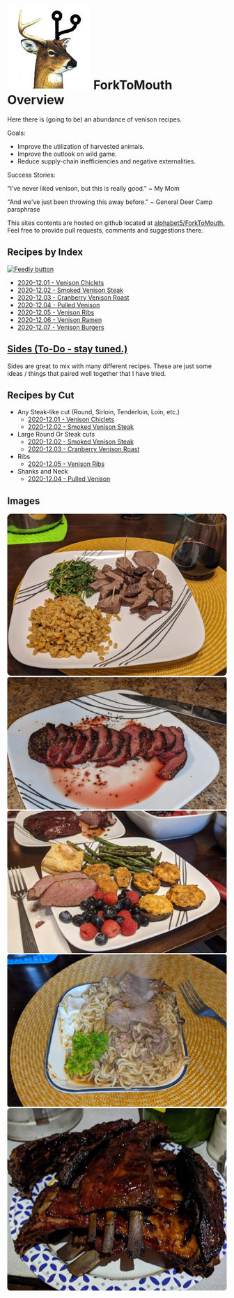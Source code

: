 # ![](images/fork.jpg) ForkToMouth Overview

Here there is (going to be) an abundance of venison recipes. 

Goals:
- Improve the utilization of harvested animals.
- Improve the outlook on wild game.
- Reduce supply-chain inefficiencies and negative externalities.

Success Stories:

"I've never liked venison, but this is really good." ~ My Mom

"And we've just been throwing this away before." ~ General Deer Camp paraphrase 

This sites contents are hosted on github located at [alphabet5/ForkToMouth.](https://github.com/alphabet5/ForkToMouth) Feel free to provide pull requests, comments and suggestions there.

## Recipes by Index 

[![Feedly button](https://s3.feedly.com/img/follows/feedly-follow-rectangle-flat-big_2x.png "Follow on Feedly")](https://feedly.com/i/subscription/feed%2Fhttps%3A%2F%2Fforktomouth.jburt.me%2Ffeed_rss_created.xml)

- [2020-12.01 - Venison Chiclets](recipes/2020-12.01-chiclets.md)
- [2020-12.02 - Smoked Venison Steak](recipes/2020-12.02-smoked-steak.md)
- [2020-12.03 - Cranberry Venison Roast](recipes/2020-12.03-cranberry-roast.md)
- [2020-12.04 - Pulled Venison](recipes/2020-12.04-pulled-venison.md)
- [2020-12.05 - Venison Ribs](recipes/2020-12.05-venison-ribs.md)
- [2020-12.06 - Venison Ramen](recipes/2020-12.06-venison-ramen.md)
- [2020-12.07 - Venison Burgers](recipes/2020-12.07-venison-burgers.md)

## [Sides (To-Do - stay tuned.)](recipes/sides.md)
Sides are great to mix with many different recipes. These are just some ideas / things that paired well together that I have tried.

## Recipes by Cut

- Any Steak-like cut (Round, Sirloin, Tenderloin, Loin, etc.)
    - [2020-12.01 - Venison Chiclets](recipes/2020-12.01-chiclets.md)
    - [2020-12.02 - Smoked Venison Steak](recipes/2020-12.02-smoked-steak.md)
- Large Round Or Steak cuts
    - [2020-12.02 - Smoked Venison Steak](recipes/2020-12.02-smoked-steak.md)
    - [2020-12.03 - Cranberry Venison Roast](recipes/2020-12.03-cranberry-roast.md)
- Ribs
    - [2020-12.05 - Venison Ribs](recipes/2020-12.05-venison-ribs.md)
- Shanks and Neck
    - [2020-12.04 - Pulled Venison](recipes/2020-12.04-pulled-venison.md)

## Images
![](recipes/2020-12.01-chiclets_images/581c5a4a.png)
![](recipes/2020-12.02-smoked-steak_images/45a09409.png)
![](recipes/2020-12.03-cranberry-roast_images/68dc1b9b.png)
![](recipes/2020-12.06-venison-ramen_images/a3f1bfcf.png)
![](recipes/2020-12.05-venison-ribs_images/05fc4b67.png)